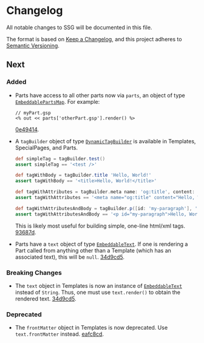 # Changelog

All notable changes to SSG will be documented in this file.

The format is based on [Keep a Changelog](https://keepachangelog.com/en/1.0.0/), and this project adheres to [Semantic Versioning](https://semver.org/spec/v2.0.0.html).

## Next

### Added

- Parts have access to all other parts now via `parts`, an object of type [`EmbeddablePartsMap`](lib/src/main/groovy/com/jessebrault/ssg/part/EmbeddablePartsMap.groovy). For example:

    ```gsp
    // myPart.gsp
    <% out << parts['otherPart.gsp'].render() %>
    ```
    
  [0e49414](https://github.com/JesseBrault0709/ssg/commit/0e49414).
- A `tagBuilder` object of type [`DynamicTagBuilder`](lib/src/main/groovy/com/jessebrault/ssg/tagbuilder/DynamicTagBuilder.groovy) is available in Templates, SpecialPages, and Parts.

    ```groovy
    def simpleTag = tagBuilder.test()
    assert simpleTag == '<test />'
  
    def tagWithBody = tagBuilder.title 'Hello, World!'
    assert tagWithBody == '<title>Hello, World!</title>'
    
    def tagWithAttributes = tagBuilder.meta name: 'og:title', content: 'Hello, World!'
    assert tagWithAttributes == '<meta name="og:title" content="Hello, World!" />'
  
    def tagWithAttributesAndBody = tagBuilder.p([id: 'my-paragraph'], 'Hello, World!')
    assert tagWithAttributesAndBody == '<p id="my-paragraph">Hello, World!</p>'
    ```
    
  This is likely most useful for building simple, one-line html/xml tags. [93687d](https://github.com/JesseBrault0709/ssg/commit/936587d).
- Parts have a `text` object of type [`EmbeddableText`](lib/src/main/groovy/com/jessebrault/ssg/text/EmbeddableText.groovy). If one is rendering a Part called from anything other than a Template (which has an associated text), this will be `null`. [34d9cd5](https://github.com/JesseBrault0709/ssg/commit/34d9cd5).

### Breaking Changes
- The `text` object in Templates is now an instance of [`EmbeddableText`](lib/src/main/groovy/com/jessebrault/ssg/text/EmbeddableText.groovy) instead of `String`. Thus, one must use `text.render()` to obtain the rendered text. [34d9cd5](https://github.com/JesseBrault0709/ssg/commit/34d9cd5).

### Deprecated
- The `frontMatter` object in Templates is now deprecated. Use `text.frontMatter` instead. [eafc8cd](https://github.com/JesseBrault0709/ssg/commit/eafc8cd).
